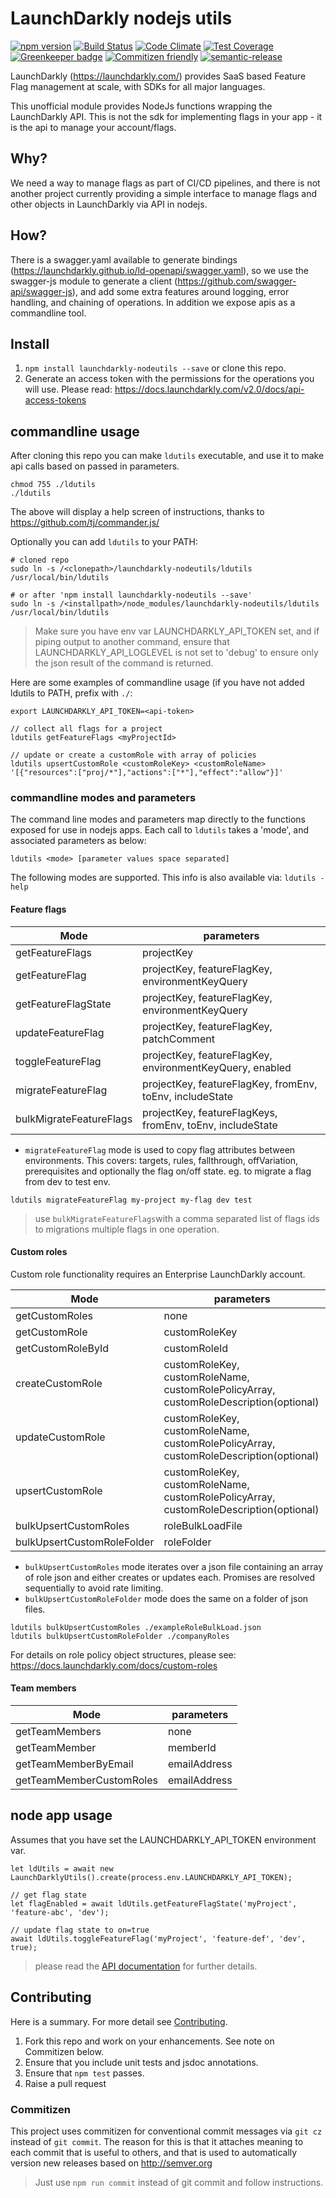# LaunchDarkly nodejs utils

[![npm version](https://badge.fury.io/js/launchdarkly-nodeutils.svg)](https://badge.fury.io/js/launchdarkly-nodeutils)
[![Build Status](https://travis-ci.org/wyvern8/launchdarkly-nodeutils.svg?branch=master)](https://travis-ci.org/wyvern8/launchdarkly-nodeutils)
[![Code Climate](https://img.shields.io/codeclimate/maintainability/wyvern8/launchdarkly-nodeutils.svg)](https://codeclimate.com/github/wyvern8/launchdarkly-nodeutils)
[![Test Coverage](https://codeclimate.com/github/wyvern8/launchdarkly-nodeutils/badges/coverage.svg)](https://codeclimate.com/github/wyvern8/launchdarkly-nodeutils/coverage)
[![Greenkeeper badge](https://badges.greenkeeper.io/wyvern8/launchdarkly-nodeutils.svg)](https://greenkeeper.io/)
[![Commitizen friendly](https://img.shields.io/badge/commitizen-friendly-brightgreen.svg?clear)](http://commitizen.github.io/cz-cli/)
[![semantic-release](https://img.shields.io/badge/%20%20%F0%9F%93%A6%F0%9F%9A%80-semantic--release-e10079.svg)](https://github.com/semantic-release/semantic-release)

LaunchDarkly (https://launchdarkly.com/) provides SaaS based Feature Flag management at scale, with SDKs for all major languages.

This unofficial module provides NodeJs functions wrapping the LaunchDarkly API.  This is not the sdk for implementing flags in your app - it is the api to manage your account/flags.

## Why?
We need a way to manage flags as part of CI/CD pipelines, and there is not another project currently providing a simple interface to manage flags and other objects in LaunchDarkly via API in nodejs.

## How?
There is a swagger.yaml available to generate bindings (https://launchdarkly.github.io/ld-openapi/swagger.yaml), so we use the swagger-js module to generate a client (https://github.com/swagger-api/swagger-js), and add some extra features around logging, error handling, and chaining of operations.
In addition we expose apis as a commandline tool.

## Install
1. `npm install launchdarkly-nodeutils --save` or clone this repo.
2. Generate an access token with the permissions for the operations you will use. Please read: https://docs.launchdarkly.com/v2.0/docs/api-access-tokens

## commandline usage
After cloning this repo you can make `ldutils` executable, and use it to make api calls based on passed in parameters.

```
chmod 755 ./ldutils
./ldutils
```

The above will display a help screen of instructions, thanks to https://github.com/tj/commander.js/

Optionally you can add `ldutils` to your PATH:

```
# cloned repo
sudo ln -s /<clonepath>/launchdarkly-nodeutils/ldutils /usr/local/bin/ldutils

# or after 'npm install launchdarkly-nodeutils --save'
sudo ln -s /<installpath>/node_modules/launchdarkly-nodeutils/ldutils /usr/local/bin/ldutils
```
> Make sure you have env var LAUNCHDARKLY_API_TOKEN set, and if piping output to another command, ensure that LAUNCHDARKLY_API_LOGLEVEL is not set to 'debug' to ensure only the json result of the command is returned.

Here are some examples of commandline usage (if you have not added ldutils to PATH, prefix with `./`:
```
export LAUNCHDARKLY_API_TOKEN=<api-token>

// collect all flags for a project
ldutils getFeatureFlags <myProjectId>

// update or create a customRole with array of policies
ldutils upsertCustomRole <customRoleKey> <customRoleName> '[{"resources":["proj/*"],"actions":["*"],"effect":"allow"}]'
```

### commandline modes and parameters
The command line modes and parameters map directly to the functions exposed for use in nodejs apps.
Each call to `ldutils` takes a 'mode', and associated parameters as below:

```
ldutils <mode> [parameter values space separated]
```

The following modes are supported.  This info is also available via: `ldutils -help`

#### Feature flags

| Mode | parameters |
| ---- | ---------- |
| getFeatureFlags | projectKey |
| getFeatureFlag | projectKey, featureFlagKey, environmentKeyQuery |
| getFeatureFlagState | projectKey, featureFlagKey, environmentKeyQuery |
| updateFeatureFlag | projectKey, featureFlagKey, patchComment |
| toggleFeatureFlag | projectKey, featureFlagKey, environmentKeyQuery, enabled |
| migrateFeatureFlag | projectKey, featureFlagKey, fromEnv, toEnv, includeState |
| bulkMigrateFeatureFlags | projectKey, featureFlagKeys, fromEnv, toEnv, includeState |

- `migrateFeatureFlag` mode is used to copy flag attributes between environments.  This covers: targets, rules, fallthrough, offVariation, prerequisites and optionally the flag on/off state. eg. to migrate a flag from dev to test env.

```
ldutils migrateFeatureFlag my-project my-flag dev test
```
> use `bulkMigrateFeatureFlags`with a comma separated list of flags ids to migrations multiple flags in one operation.

#### Custom roles

Custom role functionality requires an Enterprise LaunchDarkly account.

| Mode | parameters |
| ---- | ---------- |
| getCustomRoles | none |
| getCustomRole | customRoleKey |
| getCustomRoleById | customRoleId |
| createCustomRole | customRoleKey, customRoleName, customRolePolicyArray, customRoleDescription(optional) |
| updateCustomRole | customRoleKey, customRoleName, customRolePolicyArray, customRoleDescription(optional) |
| upsertCustomRole | customRoleKey, customRoleName, customRolePolicyArray, customRoleDescription(optional) |
| bulkUpsertCustomRoles | roleBulkLoadFile |
| bulkUpsertCustomRoleFolder | roleFolder |

- `bulkUpsertCustomRoles` mode iterates over a json file containing an array of role json and either creates or updates each.  Promises are resolved sequentially to avoid rate limiting.
- `bulkUpsertCustomRoleFolder` mode does the same on a folder of json files.

```
ldutils bulkUpsertCustomRoles ./exampleRoleBulkLoad.json
ldutils bulkUpsertCustomRoleFolder ./companyRoles
```

For details on role policy object structures, please see: https://docs.launchdarkly.com/docs/custom-roles

#### Team members

| Mode | parameters |
| ---- | ---------- |
| getTeamMembers | none |
| getTeamMember | memberId |
| getTeamMemberByEmail | emailAddress |
| getTeamMemberCustomRoles | emailAddress |

## node app usage
Assumes that you have set the LAUNCHDARKLY_API_TOKEN environment var.

```
let ldUtils = await new LaunchDarklyUtils().create(process.env.LAUNCHDARKLY_API_TOKEN);

// get flag state
let flagEnabled = await ldUtils.getFeatureFlagState('myProject', 'feature-abc', 'dev');

// update flag state to on=true
await ldUtils.toggleFeatureFlag('myProject', 'feature-def', 'dev', true);
```

> please read the [API documentation](API.md) for further details.

## Contributing

Here is a summary.  For more detail see [Contributing](CONTRIBUTING.md).
1. Fork this repo and work on your enhancements.  See note on Commitizen below.
2. Ensure that you include unit tests and jsdoc annotations.
3. Ensure that `npm test` passes.
4. Raise a pull request

### Commitizen
This project uses commitizen for conventional commit messages via `git cz` instead of `git commit`.
The reason for this is that it attaches meaning to each commit that is useful to others, and that is used to automatically version new releases based on http://semver.org

> Just use `npm run commit` instead of git commit and follow instructions.
